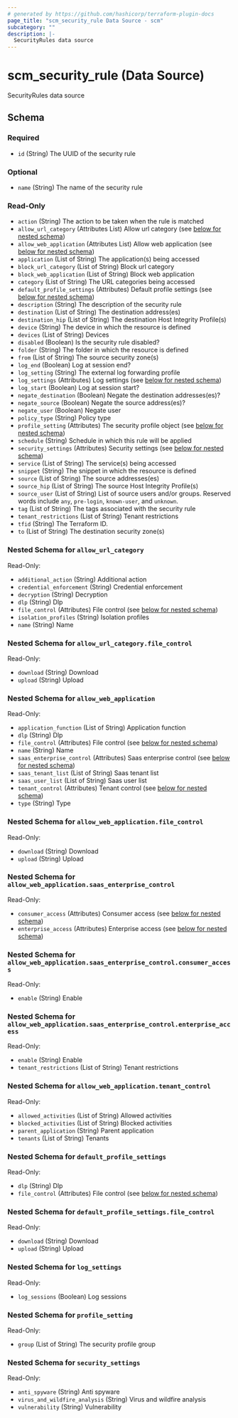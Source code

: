 ```yaml
---
# generated by https://github.com/hashicorp/terraform-plugin-docs
page_title: "scm_security_rule Data Source - scm"
subcategory: ""
description: |-
  SecurityRules data source
---
```


# scm_security_rule (Data Source)

SecurityRules data source



<!-- schema generated by tfplugindocs -->
## Schema

### Required

- `id` (String) The UUID of the security rule

### Optional

- `name` (String) The name of the security rule

### Read-Only

- `action` (String) The action to be taken when the rule is matched
- `allow_url_category` (Attributes List) Allow url category (see [below for nested schema](#nestedatt--allow_url_category))
- `allow_web_application` (Attributes List) Allow web application (see [below for nested schema](#nestedatt--allow_web_application))
- `application` (List of String) The application(s) being accessed
- `block_url_category` (List of String) Block url category
- `block_web_application` (List of String) Block web application
- `category` (List of String) The URL categories being accessed
- `default_profile_settings` (Attributes) Default profile settings (see [below for nested schema](#nestedatt--default_profile_settings))
- `description` (String) The description of the security rule
- `destination` (List of String) The destination address(es)
- `destination_hip` (List of String) The destination Host Integrity Profile(s)
- `device` (String) The device in which the resource is defined
- `devices` (List of String) Devices
- `disabled` (Boolean) Is the security rule disabled?
- `folder` (String) The folder in which the resource is defined
- `from` (List of String) The source security zone(s)
- `log_end` (Boolean) Log at session end?
- `log_setting` (String) The external log forwarding profile
- `log_settings` (Attributes) Log settings (see [below for nested schema](#nestedatt--log_settings))
- `log_start` (Boolean) Log at session start?
- `negate_destination` (Boolean) Negate the destination addresses(es)?
- `negate_source` (Boolean) Negate the source address(es)?
- `negate_user` (Boolean) Negate user
- `policy_type` (String) Policy type
- `profile_setting` (Attributes) The security profile object (see [below for nested schema](#nestedatt--profile_setting))
- `schedule` (String) Schedule in which this rule will be applied
- `security_settings` (Attributes) Security settings (see [below for nested schema](#nestedatt--security_settings))
- `service` (List of String) The service(s) being accessed
- `snippet` (String) The snippet in which the resource is defined
- `source` (List of String) The source addresses(es)
- `source_hip` (List of String) The source Host Integrity Profile(s)
- `source_user` (List of String) List of source users and/or groups.  Reserved words include `any`, `pre-login`, `known-user`, and `unknown`.
- `tag` (List of String) The tags associated with the security rule
- `tenant_restrictions` (List of String) Tenant restrictions
- `tfid` (String) The Terraform ID.
- `to` (List of String) The destination security zone(s)

<a id="nestedatt--allow_url_category"></a>
### Nested Schema for `allow_url_category`

Read-Only:

- `additional_action` (String) Additional action
- `credential_enforcement` (String) Credential enforcement
- `decryption` (String) Decryption
- `dlp` (String) Dlp
- `file_control` (Attributes) File control (see [below for nested schema](#nestedatt--allow_url_category--file_control))
- `isolation_profiles` (String) Isolation profiles
- `name` (String) Name

<a id="nestedatt--allow_url_category--file_control"></a>
### Nested Schema for `allow_url_category.file_control`

Read-Only:

- `download` (String) Download
- `upload` (String) Upload



<a id="nestedatt--allow_web_application"></a>
### Nested Schema for `allow_web_application`

Read-Only:

- `application_function` (List of String) Application function
- `dlp` (String) Dlp
- `file_control` (Attributes) File control (see [below for nested schema](#nestedatt--allow_web_application--file_control))
- `name` (String) Name
- `saas_enterprise_control` (Attributes) Saas enterprise control (see [below for nested schema](#nestedatt--allow_web_application--saas_enterprise_control))
- `saas_tenant_list` (List of String) Saas tenant list
- `saas_user_list` (List of String) Saas user list
- `tenant_control` (Attributes) Tenant control (see [below for nested schema](#nestedatt--allow_web_application--tenant_control))
- `type` (String) Type

<a id="nestedatt--allow_web_application--file_control"></a>
### Nested Schema for `allow_web_application.file_control`

Read-Only:

- `download` (String) Download
- `upload` (String) Upload


<a id="nestedatt--allow_web_application--saas_enterprise_control"></a>
### Nested Schema for `allow_web_application.saas_enterprise_control`

Read-Only:

- `consumer_access` (Attributes) Consumer access (see [below for nested schema](#nestedatt--allow_web_application--saas_enterprise_control--consumer_access))
- `enterprise_access` (Attributes) Enterprise access (see [below for nested schema](#nestedatt--allow_web_application--saas_enterprise_control--enterprise_access))

<a id="nestedatt--allow_web_application--saas_enterprise_control--consumer_access"></a>
### Nested Schema for `allow_web_application.saas_enterprise_control.consumer_access`

Read-Only:

- `enable` (String) Enable


<a id="nestedatt--allow_web_application--saas_enterprise_control--enterprise_access"></a>
### Nested Schema for `allow_web_application.saas_enterprise_control.enterprise_access`

Read-Only:

- `enable` (String) Enable
- `tenant_restrictions` (List of String) Tenant restrictions



<a id="nestedatt--allow_web_application--tenant_control"></a>
### Nested Schema for `allow_web_application.tenant_control`

Read-Only:

- `allowed_activities` (List of String) Allowed activities
- `blocked_activities` (List of String) Blocked activities
- `parent_application` (String) Parent application
- `tenants` (List of String) Tenants



<a id="nestedatt--default_profile_settings"></a>
### Nested Schema for `default_profile_settings`

Read-Only:

- `dlp` (String) Dlp
- `file_control` (Attributes) File control (see [below for nested schema](#nestedatt--default_profile_settings--file_control))

<a id="nestedatt--default_profile_settings--file_control"></a>
### Nested Schema for `default_profile_settings.file_control`

Read-Only:

- `download` (String) Download
- `upload` (String) Upload



<a id="nestedatt--log_settings"></a>
### Nested Schema for `log_settings`

Read-Only:

- `log_sessions` (Boolean) Log sessions


<a id="nestedatt--profile_setting"></a>
### Nested Schema for `profile_setting`

Read-Only:

- `group` (List of String) The security profile group


<a id="nestedatt--security_settings"></a>
### Nested Schema for `security_settings`

Read-Only:

- `anti_spyware` (String) Anti spyware
- `virus_and_wildfire_analysis` (String) Virus and wildfire analysis
- `vulnerability` (String) Vulnerability
